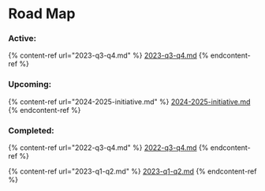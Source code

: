# Road Map

### **Active:**

{% content-ref url="2023-q3-q4.md" %}
[2023-q3-q4.md](2023-q3-q4.md)
{% endcontent-ref %}

### **Upcoming:**

{% content-ref url="2024-2025-initiative.md" %}
[2024-2025-initiative.md](2024-2025-initiative.md)
{% endcontent-ref %}

### Completed:

{% content-ref url="2022-q3-q4.md" %}
[2022-q3-q4.md](2022-q3-q4.md)
{% endcontent-ref %}

{% content-ref url="2023-q1-q2.md" %}
[2023-q1-q2.md](2023-q1-q2.md)
{% endcontent-ref %}
